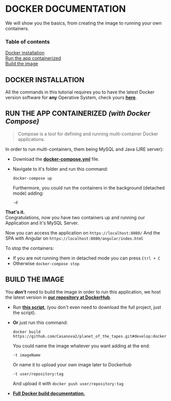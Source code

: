 # DOCKER DOCUMENTATION
We will show you the basics, from creating the image to running your own containers.

### Table of contents   

[Docker installation](https://github.com/Casanova2/planet_of_the_tapes/blob/master/DOCKER.md#docker-installation)  
[Run the app containerized](https://github.com/Casanova2/planet_of_the_tapes/blob/master/DOCKER.md#run-the-app-containerized-with-docker-compose)  
[Build the image](https://github.com/Casanova2/planet_of_the_tapes/blob/master/DOCKER.md#build-the-image)

## DOCKER INSTALLATION

All the commands in this tutorial requires you to have the latest Docker version software for **any** Operative System, check yours **[here](https://store.docker.com/editions "Download Docker")**.

## RUN THE APP CONTAINERIZED _(with Docker Compose)_

> Compose is a tool for defining and running multi-container Docker applications.

In order to run multi-containers, them being MySQL and Java (JRE server):

* Download the **[docker-compose.yml](https://github.com/Casanova2/planet_of_the_tapes/blob/master/docker/docker-compose.yml)** file.

* Navigate to it's folder and run this command:

   `docker-compose up`
   
   Furthermore, you could run the containers in the background (detached mode) adding:
   
   `-d`

**That's it.**  
Congratulations, now you have two containers up and running our Application and it's MySQL Server.

Now you can access the application on `https://localhost:8080/`
And the SPA with Angular on `https://localhost:8080/angular/index.html`

To stop the containers:

* If you are not running them in detached mode you can press `Ctrl + C`
* Otherwise `docker-compose stop`

## BUILD THE IMAGE

You **_don't_** need to build the image in order to run this application, we host the latest version in **[our repository at DockerHub](https://hub.docker.com/r/pott/pott/)**.

* Run **[this script](https://github.com/Casanova2/planet_of_the_tapes/blob/master/docker/create_image.bat)**, (you don't even need to download the full project, just the script).

* **Or** just run this command:

   `docker build https://github.com/Casanova2/planet_of_the_tapes.git#develop:docker`

   You could name the image whatever you want adding at the end:
   
   `-t imageName`
   
   Or name it to upload your own image later to Dockerhub
   
   `-t user/repository:tag`
   
   And upload it with `docker push user/repository:tag`
   
* **[Full Docker build documentation.](https://docs.docker.com/engine/reference/commandline/build/)**
